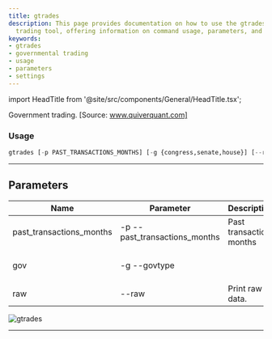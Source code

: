 ```yaml
---
title: gtrades
description: This page provides documentation on how to use the gtrades governmental
  trading tool, offering information on command usage, parameters, and possible settings.
keywords:
- gtrades
- governmental trading
- usage
- parameters
- settings
---
```


import HeadTitle from '@site/src/components/General/HeadTitle.tsx';

<HeadTitle title="stocks /gov/gtrades - Reference | OpenBB Terminal Docs" />

Government trading. [Source: www.quiverquant.com]

### Usage

```python wordwrap
gtrades [-p PAST_TRANSACTIONS_MONTHS] [-g {congress,senate,house}] [--raw]
```

---

## Parameters

| Name | Parameter | Description | Default | Optional | Choices |
| ---- | --------- | ----------- | ------- | -------- | ------- |
| past_transactions_months | -p  --past_transactions_months | Past transaction months | 6 | True | None |
| gov | -g  --govtype |  | congress | True | congress, senate, house |
| raw | --raw | Print raw data. | False | True | None |

![gtrades](https://user-images.githubusercontent.com/46355364/154263341-9f51e041-e2c6-408c-bf80-5ef3c7f045f0.png)

---
